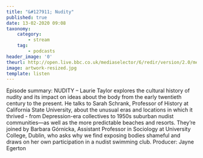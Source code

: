```yaml
---
title: "&#127911; Nudity"
published: true
date: 13-02-2020 09:08
taxonomy:
    category:
        - stream
    tag:
        - podcasts
header_image: '0'
theurl: http://open.live.bbc.co.uk/mediaselector/6/redir/version/2.0/mediaset/audio-nondrm-download/proto/http/vpid/p082cxqc.mp3
image: artwork-resized.jpg
template: listen
--- 
```

Episode summary: NUDITY – Laurie Taylor explores the cultural history of nudity and its impact on ideas about the body from the early twentieth century to the present. He talks to Sarah Schrank, Professor of History at California State University, about the unusual eras and locations in which it thrived - from Depression-era collectives to 1950s suburban nudist communities—as well as the more predictable beaches and resorts. They’re joined by Barbara Górnicka, Assistant Professor in Sociology at University College, Dublin, who asks why we find exposing bodies shameful and draws on her own participation in a nudist swimming club. Producer: Jayne Egerton
